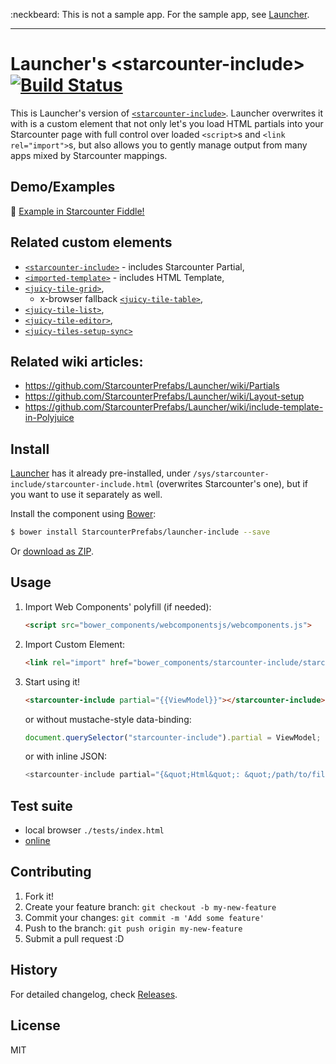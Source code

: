 :neckbeard: This is not a sample app. For the sample app, see [Launcher](https://github.com/StarcounterPrefabs/Launcher).

------

Launcher's &lt;starcounter-include&gt; [![Build Status](https://travis-ci.org/StarcounterPrefabs/launcher-include.svg?branch=gh-pages)](https://travis-ci.org/StarcounterPrefabs/launcher-include)
==============

This is Launcher's version of [`<starcounter-include>`](https://github.com/Starcounter/starcounter-include).
Launcher overwrites it with is a custom element that not only let's you load HTML partials into your Starcounter page with full control over loaded `<script>`s and `<link rel="import">`s, but also allows you to gently manage output from many apps mixed by Starcounter mappings.

## Demo/Examples
:construction:
[Example in Starcounter Fiddle!]()

## Related custom elements

 - [`<starcounter-include>`](https://github.com/Starcounter/starcounter-include) - includes Starcounter Partial,
 - [`<imported-template>`](https://github.com/Juicy/imported-template) - includes HTML Template,
 - [`<juicy-tile-grid>`](https://github.com/Juicy/juicy-tile-grid),
   - x-browser fallback [`<juicy-tile-table>`](https://github.com/Juicy/juicy-tile-table),
 - [`<juicy-tile-list>`](https://github.com/Juicy/juicy-tile-list),
 - [`<juicy-tile-editor>`](https://github.com/Juicy/juicy-tile-editor),
 - [`<juicy-tiles-setup-sync>`](https://github.com/Juicy/juicy-tiles-setup-sync)

## Related wiki articles:

 - https://github.com/StarcounterPrefabs/Launcher/wiki/Partials
 - https://github.com/StarcounterPrefabs/Launcher/wiki/Layout-setup
 - https://github.com/StarcounterPrefabs/Launcher/wiki/include-template-in-Polyjuice


## Install

[Launcher](https://github.com/StarcounterPrefabs/Launcher) has it already pre-installed, under `/sys/starcounter-include/starcounter-include.html` (overwrites Starcounter's one), but if you want to use it separately as well.

Install the component using [Bower](http://bower.io/):

```sh
$ bower install StarcounterPrefabs/launcher-include --save
```

Or [download as ZIP](https://github.com/StarcounterPrefabs/launcher-include/archive/master.zip).

## Usage

1. Import Web Components' polyfill (if needed):

    ```html
    <script src="bower_components/webcomponentsjs/webcomponents.js">
    ```

2. Import Custom Element:

    ```html
    <link rel="import" href="bower_components/starcounter-include/starcounter-include.html">
    ```

3. Start using it!

    ```html
    <starcounter-include partial="{{ViewModel}}"></starcounter-include>
    ```
    or without mustache-style data-binding:
    ```js
    document.querySelector("starcounter-include").partial = ViewModel;
    ```
    or with inline JSON:
    ```js
    <starcounter-include partial="{&quot;Html&quot;: &quot;/path/to/file.html&quot;, &quot;some&quot;: &quot;data&quot;}"></starcounter-include>
    ```

## Test suite

 - local browser `./tests/index.html`
 - [online](http://starcounter.github.io/starcounter-include/tests)

## Contributing

1. Fork it!
2. Create your feature branch: `git checkout -b my-new-feature`
3. Commit your changes: `git commit -m 'Add some feature'`
4. Push to the branch: `git push origin my-new-feature`
5. Submit a pull request :D

## History

For detailed changelog, check [Releases](https://github.com/StarcounterPrefabs/launcher-include/releases).

## License

MIT
